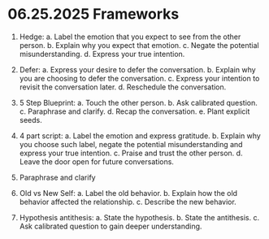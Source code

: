 # 06.25.2025 Frameworks

1. Hedge:
a. Label the emotion that you expect to see from the other person.
b. Explain why you expect that emotion.
c. Negate the potential misunderstanding.
d. Express your true intention.

2. Defer:
a. Express your desire to defer the conversation.
b. Explain why you are choosing to defer the conversation.
c. Express your intention to revisit the conversation later.
d. Reschedule the conversation.

3. 5 Step Blueprint:
a. Touch the other person.
b. Ask calibrated question.
c. Paraphrase and clarify.
d. Recap the conversation.
e. Plant explicit seeds.

4. 4 part script:
a. Label the emotion and express gratitude.
b. Explain why you choose such label, negate the potential misunderstanding and express your true intention.
c. Praise and trust the other person.
d. Leave the door open for future conversations.

5. Paraphrase and clarify

6. Old vs New Self:
a. Label the old behavior.
b. Explain how the old behavior affected the relationship.
c. Describe the new behavior.

7. Hypothesis antithesis:
a. State the hypothesis.
b. State the antithesis.
c. Ask calibrated question to gain deeper understanding.
